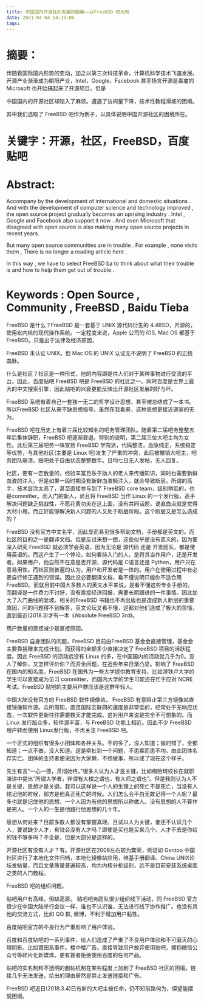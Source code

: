 ```yaml
---
title: 中国国内开源社区发展的困境——以FreeBSD 吧为例
date: 2021-04-04 14:15:06
tags:
---
```


#  摘要：
伴随着国际国内形势的变动，加之以第三次科技革命，计算机科学技术飞速发展。开源产业渐渐成为朝阳产业，Intel，Google，Facebook 甚至扬言开源是毒瘤的 Microsoft 也开始搞起来了开源项目。但是

中国国内的开源社区却陷入了麻烦。遭遇了访问量下降，技术性教程滑坡的困境。

其中我们选取了 FreeBSD 吧作为例子，以具体说明中国开源社区的困境所在。

#  关键字：开源，社区，FreeBSD，百度贴吧

#   Abstract:
Accompany by the development of international and domestic situations . And with the development of computer science and technology improved , the open source project gradually becomes an uprising industry . Intel ,  Google and Facebook also support it now . And even Microsoft that disagreed with open source is also making many open source projects in recent years.

But many open source communities are in trouble . For example , none visits  them , There is no longer a reading article here .

In this way , we have to select FreeBSD ba to think about what their trouble is and how to help them get out of trouble .

#   Keywords : Open Source , Community , FreeBSD , Baidu Tieba 

FreeBSD 是什么？FreeBSD 是一套基于 UNIX 源代码衍生的 4.4BSD，开源的，使用宏内核的现代操作系统。一定程度来说，Apple 公司的 iOS, Mac OS 都基于 FreeBSD。只是出于法律及经济原因，

FreeBSD 未认证 UNIX。但 Mac OS 的 UNIX 认证无不说明了 FreeBSD 的正统血脉。

什么是社区？社区是一种形式，他的内容即是供人们对于某种事物进行交流的平台。因此，百度贴吧 FreeBSD 吧是 FreeBSD 的社区之一。同时百度是世界上最大的中文搜索引擎，因此贴吧的兴衰更能反映出开源社区发展的好与坏。

FreeBSD 系统有着自己一套独一无二的哲学设计思想，甚至被总结成了一本书。所以FreeBSD 社区从来不缺思想指导。虽然在我看来，这种思想更接近道家的无为。

FreeBSD 吧在历史上有着三届比较知名的吧务管理团队。随着第二届吧务整整五年后集体辞职，FreeBSD 吧逐渐衰退。特别的说明，第二届三位大吧主均为女性。此后第三届吧务一味宣扬 FreeBSD 学院派，代码整洁，血脉纯正，系统稳定等优势，与其他社区(主要是 Linux 吧)发生了严重的冲突，此后被撤销大吧主，吧务团队崩溃。贴吧处于自由状态整整数年。日均七日无人发帖，无人回复。

社区，要有一定数量的，经验丰富且乐于助人的老人来传播知识，同时也需要新鲜血液的注入。但是如果一段时期没有新鲜血液额注入，就会导致断层。所谓的高手，技术层次太高了，甚至直接参与到了 FreeBSD core team，级别稍低的，也是committer。而入门的新人，尚且将 FreeBSD 当作 Linux 的一个发行版，高手解决问题缺乏挑战性，不愿花费功夫在这上面，没有共同话题，说直白点就是觉得大材小用。而正好能够解决新人问题的人又处于断层阶段。这个断层又是怎么造成的？

FreeBSD 没有官方中文名字，因此显而易见很多帮助文档，手册都是英文的。而社区的目的之一是翻译文档。但是反过来想一想，这些似乎是没有意义的，因为要深入研究 FreeBSD 就必须学会英语，因为无论是 源代码 还是 开发团队，都是使用英语的。而这产生了一个悖论，如何看待入门的人，是将其当作用户，还是开发者。如果用户，他自然不在意是否开源，源代码是 C语言还是 Python，用户只在意易用性。而社区则普遍的认为，用户和开发者是一体的。用户在使用过程中有必要自行修正遇到的错误。因此没必要翻译文档，看不懂说明只能你不适合用 FreeBSD。而就目前中国大多数人的英文水平来说，是看不懂这些专业手册的。而翻译是一件费力不讨好，没有直接经济回报，需要长期跟进的一件事情。因此加大了入门曲线的陡坡。相关的FreeBSD 书籍也不再出版也是造成新人断层的重要原因，问的问题得不到解答，英文论坛又看不懂，这都对他们造成了极大的苦恼，直到最近(2018.3)才有一本《Absolute FreeBSD 3rd》。

用户数量的直接减少是直接原因。

FreeBSD 自身团队的问题，FreeBSD 目前由FreeBSD 基金会直接管理，基金会主要靠捐赠来完成计划。而获得的金额多少直接决定了 FreeBSD 项目的活跃程度。因此 FreeBSD 的活动远没有 Linux 的多，在中国国内的活动就几乎为0。没人了解你，又怎样评价你？而资金问题，在近些年来日渐凸显。影响了 FreeBSD 在国内的知名度。FreeBSD 在国外为一些大学提供教育支持，比如滑铁卢大学的学生可以直接成为见习 committer，而国内大学的学生可能还在忙于应对 NCRE 考试。FreeBSD 贴吧的主要用户群应该是这群年轻人。

中国大陆没有官方的 FreeBSD 软件镜像站， FreeBSD 有意阻止第三方镜像站直接镜像软件源。众所周知，直连国际互联网的速度是非常低的，经常处于无响应状态，一次软件更新往往需要数天才能完成。这对用户来说是完全不可想象的。而 Linux 发行版众多，软件源丰富，与 FreeBSD 功能上相近。因此不少 FreeBSD 用户转而使用 Linux发行版，不再关注 FreeBSD 吧。

一个正式的组织有很多小团体和各种关系。干的多了，没人知道；做的错了，全都知道；一点不做，没人知道。这是牵扯到一个问题，不患寡而患不均。由此团体名存实亡。团体的主持者便说因为大家懒，不想做事，所以成了现在这个样子。

先生有言“一心一德，贯彻始终。”很多人认为人才是关键，比如梅贻琦校长在就职演讲中提出“所谓大学者，非谓有大楼之谓也，有大师之谓也”。但是我则认为人不是关键，思想才是关键。我可以这样说一个人的生理上的死亡不是死亡，当没有人铭记他的时候，那方是他真正死亡的时候。人们怎么会平白无故记得一个人呢？最多也就是记住他的思想，一个人因为有他的思想所以称做人。没有思想的人不算作是完人。一个人的一生是他践行他思想的几十年。

思想从何处来？目前多数人都没有掌握真理。且试以人为关键，谁还不认识几个人，要说缺少人才，有钱会没有人才吗？即使是买也能买来几个。人才不去是你给的钱不够多吗？不全是，但是大部分是这样的。

开源社区有没有人才？有。开源社区在2008左右较为繁荣，例证如 Gentoo 中国社区进行了本地化文件归档，本地化镜像站应用，维基手册翻译。China UNIX论坛发帖量，而且文章质量普遍较高，均为内核分析级别，远不是目前安装系统桌面之类的入门教程。

FreeBSD 吧的组织问题。

贴吧用户有高峰，但缺高原。 贴吧吧务团队很少组织线下活动，同 FreeBSD 官方很少在中国大陆举行会议一样，谁也不认识谁，无法进行线下协作推广。也没有其他的交流方式，比如 QQ 群, 微博，不利于增加用户黏性。

百度贴吧官方的不良行为严重影响了用户体验。

百度和百度贴吧的一系列事件，给人们造成了严重了不良用户体验和不可磨灭的心理阴影。比如莆田系事件。楼中楼广告。直接导致用户放弃使用贴吧，拥抱微信公众号等碎片化新媒体。更有甚者拒绝使用百度的任何产品。

贴吧的实名制和不透明的删帖机制在某些程度上加剧了 FreeBSD 社区的困境。链接几乎无法发送，给出的理由居然是禁止发送链接和广告。

FreeBSD 吧近日(2018.3.4)已有新的大吧主被任命，仍不知前路何为，但望能摆脱困境。
 
